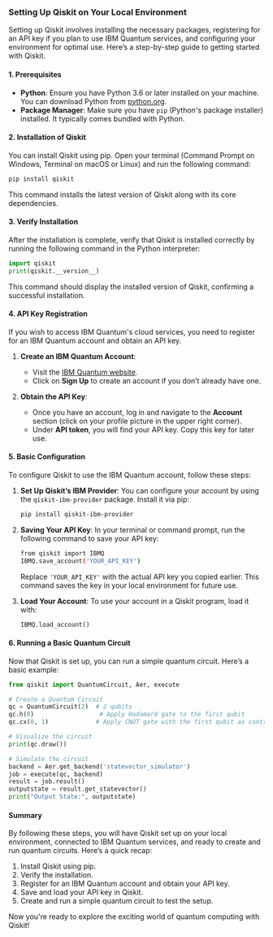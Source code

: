 ### Setting Up Qiskit on Your Local Environment

Setting up Qiskit involves installing the necessary packages, registering for an API key if you plan to use IBM Quantum services, and configuring your environment for optimal use. Here’s a step-by-step guide to getting started with Qiskit.

#### 1. Prerequisites
- **Python**: Ensure you have Python 3.6 or later installed on your machine. You can download Python from [python.org](https://www.python.org/downloads/).
- **Package Manager**: Make sure you have `pip` (Python's package installer) installed. It typically comes bundled with Python.

#### 2. Installation of Qiskit
You can install Qiskit using pip. Open your terminal (Command Prompt on Windows, Terminal on macOS or Linux) and run the following command:
```bash
pip install qiskit
```
This command installs the latest version of Qiskit along with its core dependencies.

#### 3. Verify Installation
After the installation is complete, verify that Qiskit is installed correctly by running the following command in the Python interpreter:
```python
import qiskit
print(qiskit.__version__)
```
This command should display the installed version of Qiskit, confirming a successful installation.

#### 4. API Key Registration
If you wish to access IBM Quantum's cloud services, you need to register for an IBM Quantum account and obtain an API key.

1. **Create an IBM Quantum Account**:
   - Visit the [IBM Quantum website](https://quantum-computing.ibm.com/).
   - Click on **Sign Up** to create an account if you don’t already have one.

2. **Obtain the API Key**:
   - Once you have an account, log in and navigate to the **Account** section (click on your profile picture in the upper right corner).
   - Under **API token**, you will find your API key. Copy this key for later use.

#### 5. Basic Configuration
To configure Qiskit to use the IBM Quantum account, follow these steps:

1. **Set Up Qiskit’s IBM Provider**:
   You can configure your account by using the `qiskit-ibm-provider` package. Install it via pip:
   ```bash
   pip install qiskit-ibm-provider
   ```

2. **Saving Your API Key**:
   In your terminal or command prompt, run the following command to save your API key:
   ```bash
   from qiskit import IBMQ
   IBMQ.save_account('YOUR_API_KEY')
   ```
   Replace `'YOUR_API_KEY'` with the actual API key you copied earlier. This command saves the key in your local environment for future use.

3. **Load Your Account**:
   To use your account in a Qiskit program, load it with:
   ```python
   IBMQ.load_account()
   ```

#### 6. Running a Basic Quantum Circuit
Now that Qiskit is set up, you can run a simple quantum circuit. Here’s a basic example:

```python
from qiskit import QuantumCircuit, Aer, execute

# Create a Quantum Circuit
qc = QuantumCircuit(2)  # 2 qubits
qc.h(0)                  # Apply Hadamard gate to the first qubit
qc.cx(0, 1)             # Apply CNOT gate with the first qubit as control

# Visualize the circuit
print(qc.draw())

# Simulate the circuit
backend = Aer.get_backend('statevector_simulator')
job = execute(qc, backend)
result = job.result()
outputstate = result.get_statevector()
print("Output State:", outputstate)
```

#### Summary
By following these steps, you will have Qiskit set up on your local environment, connected to IBM Quantum services, and ready to create and run quantum circuits. Here’s a quick recap:
1. Install Qiskit using pip.
2. Verify the installation.
3. Register for an IBM Quantum account and obtain your API key.
4. Save and load your API key in Qiskit.
5. Create and run a simple quantum circuit to test the setup.

Now you're ready to explore the exciting world of quantum computing with Qiskit!